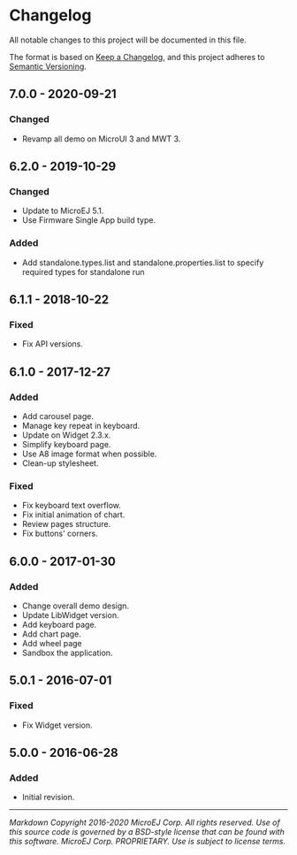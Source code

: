 # Changelog

All notable changes to this project will be documented in this file.

The format is based on [Keep a Changelog](https://keepachangelog.com/en/1.0.0/),
and this project adheres to [Semantic Versioning](https://semver.org/spec/v2.0.0.html).

## 7.0.0 - 2020-09-21

### Changed

- Revamp all demo on MicroUI 3 and MWT 3.

## 6.2.0 - 2019-10-29

### Changed

- Update to MicroEJ 5.1.
- Use Firmware Single App build type.

### Added

- Add standalone.types.list and standalone.properties.list to specify required types for standalone run

## 6.1.1 - 2018-10-22

### Fixed

- Fix API versions.

## 6.1.0 - 2017-12-27

### Added

- Add carousel page.
- Manage key repeat in keyboard.
- Update on Widget 2.3.x.
- Simplify keyboard page.
- Use A8 image format when possible.
- Clean-up stylesheet.

### Fixed

- Fix keyboard text overflow.
- Fix initial animation of chart.
- Review pages structure.
- Fix buttons' corners.

## 6.0.0 - 2017-01-30

### Added

- Change overall demo design.
- Update LibWidget version.
- Add keyboard page.
- Add chart page.
- Add wheel page
- Sandbox the application.

## 5.0.1 - 2016-07-01

### Fixed

- Fix Widget version.

## 5.0.0 - 2016-06-28

### Added

- Initial revision.

---
_Markdown_ 
_Copyright 2016-2020 MicroEJ Corp. All rights reserved._
_Use of this source code is governed by a BSD-style license that can be found with this software._
_MicroEJ Corp. PROPRIETARY. Use is subject to license terms._